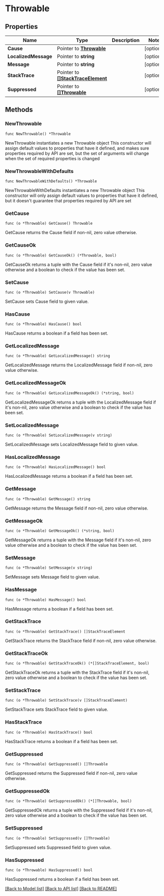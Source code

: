 # Throwable

## Properties

Name | Type | Description | Notes
------------ | ------------- | ------------- | -------------
**Cause** | Pointer to [**Throwable**](Throwable.md) |  | [optional] 
**LocalizedMessage** | Pointer to **string** |  | [optional] 
**Message** | Pointer to **string** |  | [optional] 
**StackTrace** | Pointer to [**[]StackTraceElement**](StackTraceElement.md) |  | [optional] 
**Suppressed** | Pointer to [**[]Throwable**](Throwable.md) |  | [optional] 

## Methods

### NewThrowable

`func NewThrowable() *Throwable`

NewThrowable instantiates a new Throwable object
This constructor will assign default values to properties that have it defined,
and makes sure properties required by API are set, but the set of arguments
will change when the set of required properties is changed

### NewThrowableWithDefaults

`func NewThrowableWithDefaults() *Throwable`

NewThrowableWithDefaults instantiates a new Throwable object
This constructor will only assign default values to properties that have it defined,
but it doesn't guarantee that properties required by API are set

### GetCause

`func (o *Throwable) GetCause() Throwable`

GetCause returns the Cause field if non-nil, zero value otherwise.

### GetCauseOk

`func (o *Throwable) GetCauseOk() (*Throwable, bool)`

GetCauseOk returns a tuple with the Cause field if it's non-nil, zero value otherwise
and a boolean to check if the value has been set.

### SetCause

`func (o *Throwable) SetCause(v Throwable)`

SetCause sets Cause field to given value.

### HasCause

`func (o *Throwable) HasCause() bool`

HasCause returns a boolean if a field has been set.

### GetLocalizedMessage

`func (o *Throwable) GetLocalizedMessage() string`

GetLocalizedMessage returns the LocalizedMessage field if non-nil, zero value otherwise.

### GetLocalizedMessageOk

`func (o *Throwable) GetLocalizedMessageOk() (*string, bool)`

GetLocalizedMessageOk returns a tuple with the LocalizedMessage field if it's non-nil, zero value otherwise
and a boolean to check if the value has been set.

### SetLocalizedMessage

`func (o *Throwable) SetLocalizedMessage(v string)`

SetLocalizedMessage sets LocalizedMessage field to given value.

### HasLocalizedMessage

`func (o *Throwable) HasLocalizedMessage() bool`

HasLocalizedMessage returns a boolean if a field has been set.

### GetMessage

`func (o *Throwable) GetMessage() string`

GetMessage returns the Message field if non-nil, zero value otherwise.

### GetMessageOk

`func (o *Throwable) GetMessageOk() (*string, bool)`

GetMessageOk returns a tuple with the Message field if it's non-nil, zero value otherwise
and a boolean to check if the value has been set.

### SetMessage

`func (o *Throwable) SetMessage(v string)`

SetMessage sets Message field to given value.

### HasMessage

`func (o *Throwable) HasMessage() bool`

HasMessage returns a boolean if a field has been set.

### GetStackTrace

`func (o *Throwable) GetStackTrace() []StackTraceElement`

GetStackTrace returns the StackTrace field if non-nil, zero value otherwise.

### GetStackTraceOk

`func (o *Throwable) GetStackTraceOk() (*[]StackTraceElement, bool)`

GetStackTraceOk returns a tuple with the StackTrace field if it's non-nil, zero value otherwise
and a boolean to check if the value has been set.

### SetStackTrace

`func (o *Throwable) SetStackTrace(v []StackTraceElement)`

SetStackTrace sets StackTrace field to given value.

### HasStackTrace

`func (o *Throwable) HasStackTrace() bool`

HasStackTrace returns a boolean if a field has been set.

### GetSuppressed

`func (o *Throwable) GetSuppressed() []Throwable`

GetSuppressed returns the Suppressed field if non-nil, zero value otherwise.

### GetSuppressedOk

`func (o *Throwable) GetSuppressedOk() (*[]Throwable, bool)`

GetSuppressedOk returns a tuple with the Suppressed field if it's non-nil, zero value otherwise
and a boolean to check if the value has been set.

### SetSuppressed

`func (o *Throwable) SetSuppressed(v []Throwable)`

SetSuppressed sets Suppressed field to given value.

### HasSuppressed

`func (o *Throwable) HasSuppressed() bool`

HasSuppressed returns a boolean if a field has been set.


[[Back to Model list]](../README.md#documentation-for-models) [[Back to API list]](../README.md#documentation-for-api-endpoints) [[Back to README]](../README.md)


